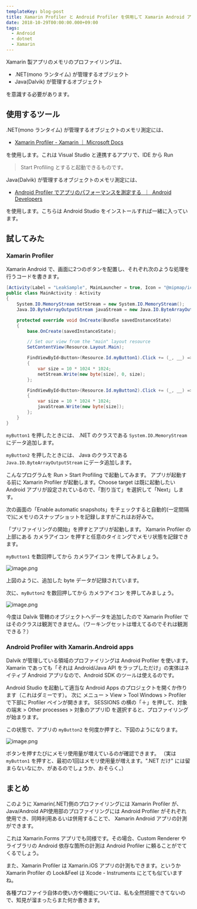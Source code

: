 ```yaml
---
templateKey: blog-post
title: Xamarin Profiler と Android Profiler を併用して Xamarin Android アプリのメモリ使用量を測定する
date: 2018-10-29T00:00:00.000+09:00
tags:
  - Android
  - dotnet
  - Xamarin
---
```

Xamarin 製アプリのメモリのプロファイリングは、
<!--more-->

* .NET(mono ランタイム) が管理するオブジェクト
* Java(Dalvik) が管理するオブジェクト

を意識する必要があります。

## 使用するツール

.NET(mono ランタイム) が管理するオブジェクトのメモリ測定には、

* [Xamarin Profiler - Xamarin ｜ Microsoft Docs](https://docs.microsoft.com/ja-jp/xamarin/tools/profiler/?tabs=vsmac)

を使用します。これは Visual Studio と連携するアプリで、IDE から Run
 > Start Profiling とすると起動できるものです。

Java(Dalvik) が管理するオブジェクトのメモリ測定には、

* [Android Profiler でアプリのパフォーマンスを測定する  ｜  Android Developers](https://developer.android.com/studio/profile/android-profiler?hl=ja)

を使用します。こちらは Android Studio をインストールすれば一緒に入っています。

## 試してみた

### Xamarin Profiler

Xamarin Android で、画面に2つのボタンを配置し、それぞれ次のような処理を行うコードを書きます。

```csharp
[Activity(Label = "LeakSample", MainLauncher = true, Icon = "@mipmap/icon")]
public class MainActivity : Activity
{
    System.IO.MemoryStream netStream = new System.IO.MemoryStream();
    Java.IO.ByteArrayOutputStream javaStream = new Java.IO.ByteArrayOutputStream();

    protected override void OnCreate(Bundle savedInstanceState)
    {
        base.OnCreate(savedInstanceState);

        // Set our view from the "main" layout resource
        SetContentView(Resource.Layout.Main);

        FindViewById<Button>(Resource.Id.myButton1).Click += (_, __) =>
        {
            var size = 10 * 1024 * 1024;
            netStream.Write(new byte[size], 0, size);
        };

        FindViewById<Button>(Resource.Id.myButton2).Click += (_, __) =>
        {
            var size = 10 * 1024 * 1024;
            javaStream.Write(new byte[size]);
        };
    }
}
```

``myButton1`` を押したときには、 .NET のクラスである ``System.IO.MemoryStream`` にデータ追加します。

``myButton2`` を押したときには、 Java のクラスである ``Java.IO.ByteArrayOutputStream`` にデータ追加します。

こんなプログラムを Run > Start Profiling で起動してみます。
アプリが起動する前に Xamarin Profiler が起動します。Choose target は既に起動したい Android アプリが設定されているので、「割り当て」を選択して「Next」します。

次の画面の「Enable automatic snapshots」をチェックすると自動的(一定間隔で)にメモリのスナップショットを記録しますがこれはお好みで。

「プリファイリングの開始」を押すとアプリが起動します。
Xamarin Profiler の上部にある カメラアイコン を押すと任意のタイミングでメモリ状態を記録できます。

``myButton1`` を数回押してから カメラアイコン を押してみましょう。

![image.png](https://qiita-image-store.s3.amazonaws.com/0/8227/83830c8c-486f-e9da-5a1b-89b11e96c88f.png)

上図のように、追加した byte データが記録されています。

次に、``myButton2`` を数回押してから カメラアイコン を押してみましょう。

![image.png](https://qiita-image-store.s3.amazonaws.com/0/8227/a82fb1e1-f810-c511-ec10-260e941676eb.png)

今度は Dalvik 管轄のオブジェクトへデータを追加したので Xamarin Profiler ではそのクラスは観測できません。（ワーキングセットは増えてるのでそれは観測できる？）

### Android Profiler with Xamarin.Android apps

Dalvik が管理している領域のプロファイリングは Android Profiler を使います。
Xamarin であっても「それは Android/Java API をラップしただけ」の実体はネイティブ Android アプリなので、Android SDK のツールは使えるのです。

Android Studio を起動して適当な Android Apps のプロジェクトを開くか作ります（これはダミーです）。
次に メニュー > View > Tool Windows > Profiler で下部に Profiler ペインが開きます。
SESSIONS の横の「＋」を押して、対象の端末 > Other processes > 対象のアプリID を選択すると、プロファイリングが始まります。

この状態で、アプリの ``myButton2`` を何度か押すと、下図のようになります。

![image.png](https://qiita-image-store.s3.amazonaws.com/0/8227/ac764a06-0947-a4e1-b579-75cde686d392.png)

ボタンを押すたびにメモリ使用量が増えているのが確認できます。
（実は ``myButton1`` を押すと、最初の1回はメモリ使用量が増えます。".NET だけ" には留まらないなにか、があるのでしょうか、おそらく。）

## まとめ

このように Xamarin(.NET)側のプロファイリングには Xamarin Profiler が、Java/Android API使用部のプロファイリングには Android Profiler がそれぞれ使用でき、同時利用あるいは併用することで、 Xamarin Android アプリの計測ができます。

これは Xamarin.Forms アプリでも同様です。その場合、Custom Renderer やライブラリの Android 依存な箇所の計測は Android Profiler に頼ることがでてくるでしょう。

また、Xamarin Profiler は Xamarin.iOS アプリの計測もできます。というか Xamarin Profiler の Look&Feel は Xcode - Instruments にとても似ていますね。

各種プロファイラ自体の使い方や機能については、私も全然把握できてないので、知見が溜まったらまた何か書きます。
